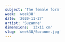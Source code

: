 ```yaml
---
subject: 'The female form'
week: 'week38'
date: '2020-11-27'
artist: 'Suzanne'
dimensions: '13x11 cm'
slug: 'week38/Suzanne.jpg'
---
```


